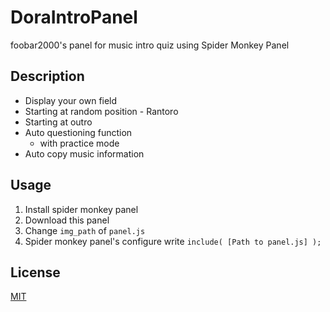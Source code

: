# DoraIntroPanel

foobar2000's panel for music intro quiz using Spider Monkey Panel


## Description

* Display your own field
* Starting at random position - Rantoro
* Starting at outro
* Auto questioning function
  * with practice mode
* Auto copy music information

## Usage
1. Install spider monkey panel
2. Download this panel
3. Change `img_path` of `panel.js`
4. Spider monkey panel's configure write `include( [Path to panel.js] );`

## License
[MIT](LICENSE)